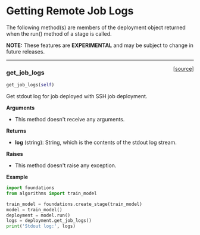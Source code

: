 <h1>Getting Remote Job Logs</h1>
The following method(s) are members of the deployment object returned when the run() method of a stage is called.

**NOTE:** These features are **EXPERIMENTAL** and may be subject to change in future releases.  


----

<span style="float:right;">[[source]](https://github.com/DeepLearnI/foundations/blob/master/foundations/deployment_wrapper.py#L218)</span>

### get_job_logs


```python
get_job_logs(self)
```



Get stdout log for job deployed with SSH job deployment.

__Arguments__

- This method doesn't receive any arguments.

__Returns__

- __log__ (string): String, which is the contents of the stdout log stream.

__Raises__

- This method doesn't raise any exception.

__Example__

```python
import foundations
from algorithms import train_model

train_model = foundations.create_stage(train_model)
model = train_model()
deployment = model.run()
logs = deployment.get_job_logs()
print('Stdout log:', logs)
```

